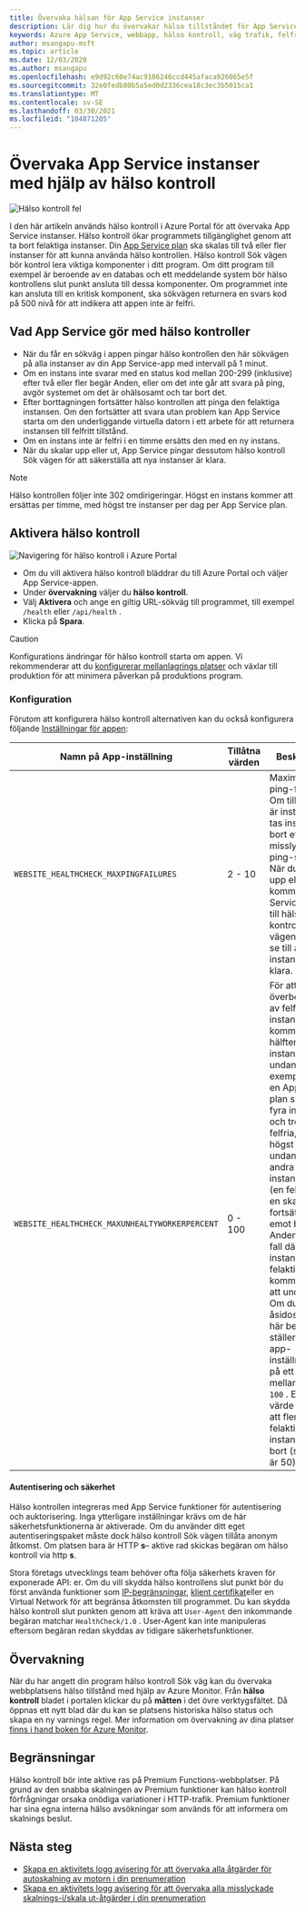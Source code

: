 ```yaml
---
title: Övervaka hälsan för App Service instanser
description: Lär dig hur du övervakar hälso tillståndet för App Service instanser med hjälp av hälso kontroll.
keywords: Azure App Service, webbapp, hälso kontroll, väg trafik, felfria instanser, sökväg, övervakning,
author: msangapu-msft
ms.topic: article
ms.date: 12/03/2020
ms.author: msangapu
ms.openlocfilehash: e9d92c60e74ac9106246ccd445afaca926065e5f
ms.sourcegitcommit: 32e0fedb80b5a5ed0d2336cea18c3ec3b5015ca1
ms.translationtype: MT
ms.contentlocale: sv-SE
ms.lasthandoff: 03/30/2021
ms.locfileid: "104871205"
---
```

# <a name="monitor-app-service-instances-using-health-check"></a>Övervaka App Service instanser med hjälp av hälso kontroll

![Hälso kontroll fel][2]

I den här artikeln används hälso kontroll i Azure Portal för att övervaka App Service instanser. Hälso kontroll ökar programmets tillgänglighet genom att ta bort felaktiga instanser. Din [App Service plan](./overview-hosting-plans.md) ska skalas till två eller fler instanser för att kunna använda hälso kontrollen. Hälso kontroll Sök vägen bör kontrol lera viktiga komponenter i ditt program. Om ditt program till exempel är beroende av en databas och ett meddelande system bör hälso kontrollens slut punkt ansluta till dessa komponenter. Om programmet inte kan ansluta till en kritisk komponent, ska sökvägen returnera en svars kod på 500 nivå för att indikera att appen inte är felfri.

## <a name="what-app-service-does-with-health-checks"></a>Vad App Service gör med hälso kontroller

- När du får en sökväg i appen pingar hälso kontrollen den här sökvägen på alla instanser av din App Service-app med intervall på 1 minut.
- Om en instans inte svarar med en status kod mellan 200-299 (inklusive) efter två eller fler begär Anden, eller om det inte går att svara på ping, avgör systemet om det är ohälsosamt och tar bort det.
- Efter borttagningen fortsätter hälso kontrollen att pinga den felaktiga instansen. Om den fortsätter att svara utan problem kan App Service starta om den underliggande virtuella datorn i ett arbete för att returnera instansen till felfritt tillstånd.
- Om en instans inte är felfri i en timme ersätts den med en ny instans.
- När du skalar upp eller ut, App Service pingar dessutom hälso kontroll Sök vägen för att säkerställa att nya instanser är klara.

> [!NOTE]
> Hälso kontrollen följer inte 302 omdirigeringar. Högst en instans kommer att ersättas per timme, med högst tre instanser per dag per App Service plan.
>

## <a name="enable-health-check"></a>Aktivera hälso kontroll

![Navigering för hälso kontroll i Azure Portal][3]

- Om du vill aktivera hälso kontroll bläddrar du till Azure Portal och väljer App Service-appen.
- Under **övervakning** väljer du **hälso kontroll**.
- Välj **Aktivera** och ange en giltig URL-sökväg till programmet, till exempel `/health` eller `/api/health` .
- Klicka på **Spara**.

> [!CAUTION]
> Konfigurations ändringar för hälso kontroll starta om appen. Vi rekommenderar att du [konfigurerar mellanlagrings platser](deploy-staging-slots.md) och växlar till produktion för att minimera påverkan på produktions program.
>

### <a name="configuration"></a>Konfiguration

Förutom att konfigurera hälso kontroll alternativen kan du också konfigurera följande [Inställningar för appen](configure-common.md):

| Namn på App-inställning | Tillåtna värden | Beskrivning |
|-|-|-|
|`WEBSITE_HEALTHCHECK_MAXPINGFAILURES` | 2 - 10 | Maximalt antal ping-försök. Om till exempel är inställt på `2` , tas instanserna bort efter `2` misslyckade ping-signaler. När du skalar upp eller ut, kommer App Service pinga till hälso kontroll Sök vägen för att se till att nya instanser är klara. |
|`WEBSITE_HEALTHCHECK_MAXUNHEALTYWORKERPERCENT` | 0 - 100 | För att undvika överbelastande av felfria instanser kommer högst hälften av instanserna att undantas. Till exempel, om en App Service plan skalas till fyra instanser och tre inte är felfria, kommer högst två att undantas. De andra två instanserna (en felfri och en skadad) fortsätter att ta emot begär Anden. I värsta fall där alla instanser är felaktiga kommer ingen att undantas. Om du vill åsidosätta det här beteendet ställer du in app-inställningen på ett värde mellan `0` och `100` . Ett högre värde innebär att fler felaktiga instanser tas bort (standard är 50). |

#### <a name="authentication-and-security"></a>Autentisering och säkerhet

Hälso kontrollen integreras med App Service funktioner för autentisering och auktorisering. Inga ytterligare inställningar krävs om de här säkerhetsfunktionerna är aktiverade. Om du använder ditt eget autentiseringspaket måste dock hälso kontroll Sök vägen tillåta anonym åtkomst. Om platsen bara är HTTP **s**– aktive rad skickas begäran om hälso kontroll via http **s**.

Stora företags utvecklings team behöver ofta följa säkerhets kraven för exponerade API: er. Om du vill skydda hälso kontrollens slut punkt bör du först använda funktioner som [IP-begränsningar](app-service-ip-restrictions.md#set-an-ip-address-based-rule), [klient certifikat](app-service-ip-restrictions.md#set-an-ip-address-based-rule)eller en Virtual Network för att begränsa åtkomsten till programmet. Du kan skydda hälso kontroll slut punkten genom att kräva att `User-Agent` den inkommande begäran matchar `HealthCheck/1.0` . User-Agent kan inte manipuleras eftersom begäran redan skyddas av tidigare säkerhetsfunktioner.

## <a name="monitoring"></a>Övervakning

När du har angett din program hälso kontroll Sök väg kan du övervaka webbplatsens hälso tillstånd med hjälp av Azure Monitor. Från **hälso kontroll** bladet i portalen klickar du på **måtten** i det övre verktygsfältet. Då öppnas ett nytt blad där du kan se platsens historiska hälso status och skapa en ny varnings regel. Mer information om övervakning av dina platser [finns i hand boken för Azure Monitor](web-sites-monitor.md).

## <a name="limitations"></a>Begränsningar

Hälso kontroll bör inte aktive ras på Premium Functions-webbplatser. På grund av den snabba skalningen av Premium funktioner kan hälso kontroll förfrågningar orsaka onödiga variationer i HTTP-trafik. Premium funktioner har sina egna interna hälso avsökningar som används för att informera om skalnings beslut.

## <a name="next-steps"></a>Nästa steg
- [Skapa en aktivitets logg avisering för att övervaka alla åtgärder för autoskalning av motorn i din prenumeration](https://github.com/Azure/azure-quickstart-templates/tree/master/monitor-autoscale-alert)
- [Skapa en aktivitets logg avisering för att övervaka alla misslyckade skalnings-i/skala ut-åtgärder i din prenumeration](https://github.com/Azure/azure-quickstart-templates/tree/master/monitor-autoscale-failed-alert)

[1]: ./media/app-service-monitor-instances-health-check/health-check-success-diagram.png
[2]: ./media/app-service-monitor-instances-health-check/health-check-failure-diagram.png
[3]: ./media/app-service-monitor-instances-health-check/azure-portal-navigation-health-check.png
